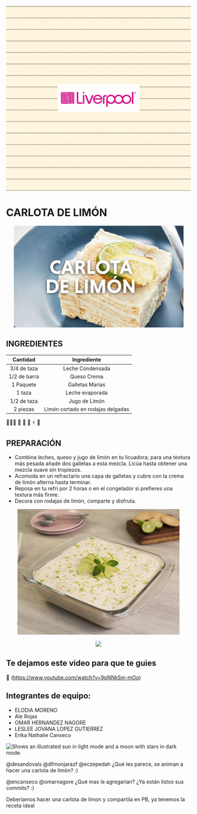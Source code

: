 
<p align="center"><img src="https://github.com/arojasc01/grupo-D-Liver_Fantastic_IT/blob/main/img/LIVER%20FANTASTIC%20IT.gif"/></p>

# CARLOTA DE LIMÓN

<p align="center"><img src="https://github.com/arojasc01/grupo-D-Liver_Fantastic_IT/blob/main/img/Carlota.JPG"/></p>

## INGREDIENTES

Cantidad | Ingrediente
:---:    | :---:
3/4 de taza  | Leche Condensada
1/2 de barra | Queso Crema 
1 Paquete | Galletas Marias
1 taza | Leche evaporada
1/2 de taza | Jugo de Limón
2 piezas | Limón cortado en rodajas delgadas


 👨🏽‍💻  🌱   🤔  💬  ⚡️ 🎿 

## PREPARACIÓN

- Combina leches, queso y jugo de limón en tu licuadora; para una textura más pesada añade dos galletas a esta mezcla. Licúa hasta obtener una mezcla suave sin tropiezos.
- Acomoda en un refractario una capa de galletas y cubre con la crema de limón alterna hasta terminar.
- Reposa en tu refri por 2 horas o en el congelador si prefieres una textura más firme.
- Decora con rodajas de limón, comparte y disfruta.

<p align="center"><img src="https://github.com/arojasc01/grupo-D-Liver_Fantastic_IT/blob/main/img/Carlota2.JPG"/></p>

<p align="center"><img src="https://dam.tbg.com.mx/content/dam/tbg/mexico/tu/mx/noticias/17/12/01/asi-luce-bruce-matilda-actualmente.gif/jcr:content/renditions/original"/></p>

## Te dejamos este video para que te guies
:cupcake: (https://www.youtube.com/watch?v=9pNNk5m-mOo)

## Integrantes de equipo:

- ELODIA MORENO
- Ale Rojas
- OMAR HERNANDEZ NAGORE
- LESLEE JOVANA LOPEZ GUTIERREZ
- Erika Nathalie Canseco

<picture>
  <source media="(prefers-color-scheme: dark)" srcset="https://user-images.githubusercontent.com/25423296/163456776-7f95b81a-f1ed-45f7-b7ab-8fa810d529fa.png">
  <source media="(prefers-color-scheme: light)" srcset="https://user-images.githubusercontent.com/25423296/163456779-a8556205-d0a5-45e2-ac17-42d089e3c3f8.png">
  <img alt="Shows an illustrated sun in light mode and a moon with stars in dark mode." src="https://user-images.githubusercontent.com/25423296/163456779-a8556205-d0a5-45e2-ac17-42d089e3c3f8.png">
</picture>

@desandovals @dfmonjarazf @eczepedah ¿Qué les parece, se animan a hacer una carlota de limón? :) 

@encanseco @omarnagore ¿Qué mas le agregarian? ¿Ya están listos sus commits? :) 


Deberiamos hacer una carlota de limon y compartila en PB, ya tenemos la receta ideal
